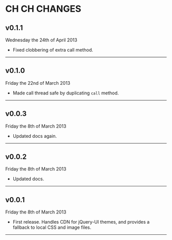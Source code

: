 # CH CH CHANGES #

## v0.1.1 ##

Wednesday the 24th of April 2013

* Fixed clobbering of extra call method.

____


## v0.1.0 ##

Friday the 22nd of March 2013

* Made call thread safe by duplicating `call` method.

----

## v0.0.3 ##

Friday the 8th of March 2013

* Updated docs again.

----

## v0.0.2 ##

Friday the 8th of March 2013

* Updated docs.

----

## v0.0.1 ##

Friday the 8th of March 2013

* First release. Handles CDN for jQuery-UI themes, and provides a fallback to local CSS and image files.

----
